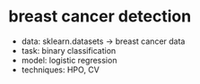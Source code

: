 # breast cancer detection
- data: sklearn.datasets -> breast cancer data
- task: binary classification
- model: logistic regression
- techniques: HPO, CV
